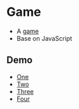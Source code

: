 # Game

- A [game](https://github.com/guaxiao/gua.game.js)
- Base on JavaScript

## Demo

* [One](http://gkbi.top/Game/One/game.html)
* [Two](http://gkbi.top/Game/Two/game.html)
* [Three](http://gkbi.top/Game/Three/game.html)
* [Four](http://gkbi.top/Game/Four/game.html)